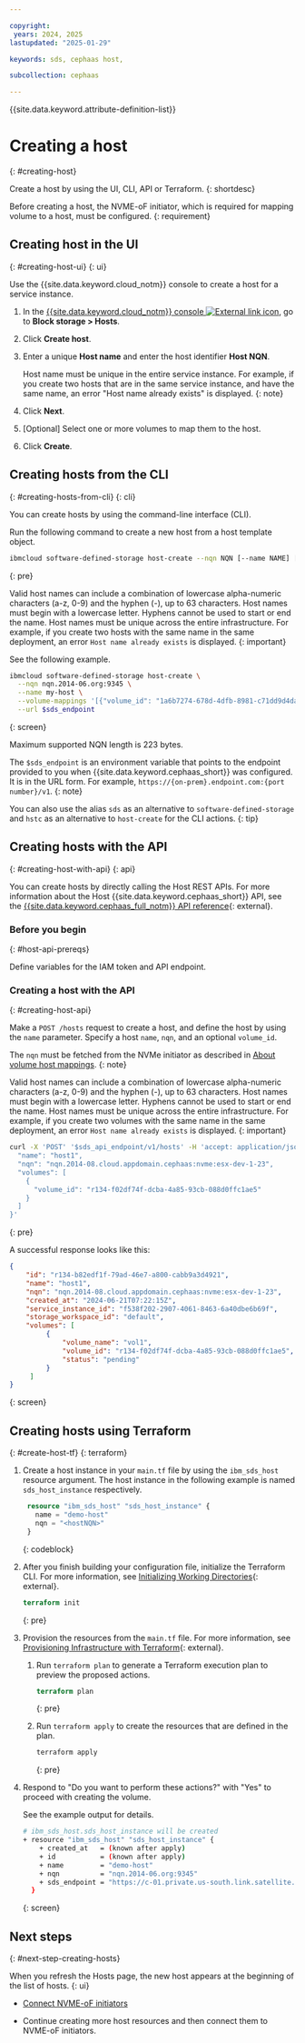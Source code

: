 ```yaml
---

copyright:
 years: 2024, 2025
lastupdated: "2025-01-29"

keywords: sds, cephaas host,

subcollection: cephaas

---
```


{{site.data.keyword.attribute-definition-list}}

# Creating a host
{: #creating-host}

Create a host by using the UI, CLI, API or Terraform.
{: shortdesc}

Before creating a host, the NVME-oF initiator, which is required for mapping volume to a host, must be configured.
{: requirement}


## Creating host in the UI
{: #creating-host-ui}
{: ui}

Use the {{site.data.keyword.cloud_notm}} console to create a host for a service instance.

1. In the [{{site.data.keyword.cloud_notm}} console ![External link icon](../icons/launch-glyph.svg "External link icon")](https://{DomainName}/software-defined-storage), go to **Block storage > Hosts**.
2. Click **Create host**.
3. Enter a unique **Host name** and enter the host identifier **Host NQN**.

    Host name must be unique in the entire service instance. For example, if you create two hosts that are in the same service instance, and have the same name, an error "Host name already exists" is displayed.
    {: note}

4. Click **Next**.
5. [Optional] Select one or more volumes to map them to the host.
6. Click **Create**.


## Creating hosts from the CLI
{: #creating-hosts-from-cli}
{: cli}

You can create hosts by using the command-line interface (CLI).

Run the following command to create a new host from a host template object.

```sh
ibmcloud software-defined-storage host-create --nqn NQN [--name NAME] [--volume-mappings VOLUME-MAPPINGS | @VOLUME-MAPPINGS-FILE] --url string
```
{: pre}

Valid host names can include a combination of lowercase alpha-numeric characters (a-z, 0-9) and the hyphen (-), up to 63 characters. Host names must begin with a lowercase letter. Hyphens cannot be used to start or end the name. Host names must be unique across the entire infrastructure. For example, if you create two hosts with the same name in the same deployment, an error `Host name already exists` is displayed.
{: important}


See the following example.

```bash
ibmcloud software-defined-storage host-create \
  --nqn nqn.2014-06.org:9345 \
  --name my-host \
  --volume-mappings '[{"volume_id": "1a6b7274-678d-4dfb-8981-c71dd9d4daa5"}]' \
  --url $sds_endpoint
```
{: screen}

Maximum supported NQN length is 223 bytes.

The `$sds_endpoint` is an environment variable that points to the endpoint provided to you when {{site.data.keyword.cephaas_short}} was configured. It is in the URL form. For example, `https://{on-prem}.endpoint.com:{port number}/v1`.
{: note}

You can also use the alias `sds` as an alternative to `software-defined-storage` and `hstc` as an alternative to `host-create` for the CLI actions.
{: tip}


## Creating hosts with the API
{: #creating-host-with-api}
{: api}

You can create hosts by directly calling the Host REST APIs. For more information about the Host {{site.data.keyword.cephaas_short}} API, see the [{{site.data.keyword.cephaas_full_notm}} API reference](/apidocs/block-storage){: external}.

### Before you begin
{: #host-api-prereqs}

Define variables for the IAM token and API endpoint.


### Creating a host with the API
{: #creating-host-api}

Make a `POST /hosts` request to create a host, and define the host by using the `name` parameter. Specify a host `name`, `nqn`, and an optional `volume_id`.

The `nqn` must be fetched from the NVMe initiator as described in [About volume host mappings](/docs/cephaas?topic=cephaas-about-volume-host-mappings).
{: note}

Valid host names can include a combination of lowercase alpha-numeric characters (a-z, 0-9) and the hyphen (-), up to 63 characters. Host names must begin with a lowercase letter. Hyphens cannot be used to start or end the name. Host names must be unique across the entire infrastructure. For example, if you create two volumes with the same name in the same deployment, an error `Host name already exists` is displayed.
{: important}


```sh
curl -X 'POST' '$sds_api_endpoint/v1/hosts' -H 'accept: application/json' -H 'Content-Type: application/json' -d '{
  "name": "host1",
  "nqn": "nqn.2014-08.cloud.appdomain.cephaas:nvme:esx-dev-1-23",
  "volumes": [
    {
      "volume_id": "r134-f02df74f-dcba-4a85-93cb-088d0ffc1ae5"
    }
  ]
}'
```
{: pre}

A successful response looks like this:

```json
{
    "id": "r134-b82edf1f-79ad-46e7-a800-cabb9a3d4921",
    "name": "host1",
    "nqn": "nqn.2014-08.cloud.appdomain.cephaas:nvme:esx-dev-1-23",
    "created_at": "2024-06-21T07:22:15Z",
    "service_instance_id": "f538f202-2907-4061-8463-6a40dbe6b69f",
    "storage_workspace_id": "default",
    "volumes": [
         {
             "volume_name": "vol1",
             "volume_id": "r134-f02df74f-dcba-4a85-93cb-088d0ffc1ae5",
             "status": "pending"
         }
     ]
}

```
{: screen}



## Creating hosts using Terraform
{: #create-host-tf}
{: terraform}


1. Create a host instance in your `main.tf` file by using the `ibm_sds_host` resource argument. The host instance in the following example is named `sds_host_instance` respectively.

   ```terraform
    resource "ibm_sds_host" "sds_host_instance" {
      name = "demo-host"
      nqn = "<hostNQN>"
    }
   ```
   {: codeblock}


2. After you finish building your configuration file, initialize the Terraform CLI. For more information, see [Initializing Working Directories](https://www.terraform.io/cli/init){: external}.

   ```terraform
   terraform init
   ```
   {: pre}

3. Provision the resources from the `main.tf` file. For more information, see [Provisioning Infrastructure with Terraform](https://www.terraform.io/cli/run){: external}.

   1. Run `terraform plan` to generate a Terraform execution plan to preview the proposed actions.

      ```terraform
      terraform plan
      ```
      {: pre}

   1. Run `terraform apply` to create the resources that are defined in the plan.

      ```sh
      terraform apply
      ```
      {: pre}

4. Respond to "Do you want to perform these actions?" with "Yes" to proceed with creating the volume.

    See the example output for details.

    ```sh
    # ibm_sds_host.sds_host_instance will be created
    + resource "ibm_sds_host" "sds_host_instance" {
        + created_at   = (known after apply)
        + id           = (known after apply)
        + name         = "demo-host"
        + nqn          = "nqn.2014-06.org:9345"
        + sds_endpoint = "https://c-01.private.us-south.link.satellite.cloud.ibm.com:33029/v1"
      }
    ```
    {: screen}







## Next steps
{: #next-step-creating-hosts}

When you refresh the Hosts page, the new host appears at the beginning of the list of hosts.
{: ui}

* [Connect NVME-oF initiators](/docs/cephaas?topic=cephaas-connecting-nvme-initiators)

* Continue creating more host resources and then connect them to NVME-oF initiators.
